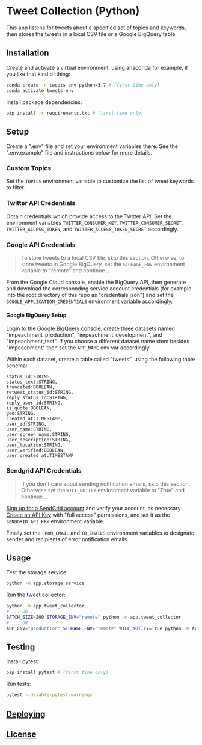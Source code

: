# Tweet Collection (Python)

This app listens for tweets about a specified set of topics and keywords, then stores the tweets in a local CSV file or a Google BigQuery table.

## Installation

Create and activate a virtual environment, using anaconda for example, if you like that kind of thing:

```sh
conda create -n tweets-env python=3.7 # (first time only)
conda activate tweets-env
```

Install package dependencies:

```sh
pip install -r requirements.txt # (first time only)
```

## Setup

Create a ".env" file and set your environment variables there. See the ".env.example" file and instructions below for more details.

### Custom Topics

Set the `TOPICS` environment variable to customize the list of tweet keywords to filter.

### Twitter API Credentials

Obtain credentials which provide access to the Twitter API. Set the environment variables `TWITTER_CONSUMER_KEY`, `TWITTER_CONSUMER_SECRET`, `TWITTER_ACCESS_TOKEN`, and `TWITTER_ACCESS_TOKEN_SECRET` accordingly.

### Google API Credentials

> To store tweets to a local CSV file, skip this section. Otherwise, to store tweets in Google BigQuery, set the `STORAGE_ENV` environment variable to "remote" and continue...

From the Google Cloud console, enable the BigQuery API, then generate and download the corresponding service account credentials (for example into the root directory of this repo as "credentials.json") and set the `GOOGLE_APPLICATION_CREDENTIALS` environment variable accordingly.

#### Google BigQuery Setup

Login to the [Google BigQuery console](https://console.cloud.google.com/bigquery), create three datasets named "impeachment_production", "impeachment_development", and "impeachment_test". If you choose a different dataset name stem besides "impeachment" then set the `APP_NAME` env var accordingly.

Within each dataset, create a table called "tweets", using the following table schema:

    status_id:STRING,
    status_text:STRING,
    truncated:BOOLEAN,
    retweet_status_id:STRING,
    reply_status_id:STRING,
    reply_user_id:STRING,
    is_quote:BOOLEAN,
    geo:STRING,
    created_at:TIMESTAMP,
    user_id:STRING,
    user_name:STRING,
    user_screen_name:STRING,
    user_description:STRING,
    user_location:STRING,
    user_verified:BOOLEAN,
    user_created_at:TIMESTAMP

### Sendgrid API Credentials

> If you don't care about sending notification emails, skip this section. Otherwise set the `WILL_NOTIFY` environment variable to "True" and continue...

[Sign up for a SendGrid account](https://signup.sendgrid.com/) and verify your account, as necessary. [Create an API Key](https://app.sendgrid.com/settings/api_keys) with "full access" permissions, and set it as the `SENDGRID_API_KEY` environment variable.

Finally set the `FROM_EMAIL` and `TO_EMAILS` environment variables to designate sender and recipients of error notification emails.

## Usage

Test the storage service:

```sh
python -m app.storage_service
```

Run the tweet collector:

```sh
python -m app.tweet_collector
# ... OR ...
BATCH_SIZE=200 STORAGE_ENV="remote" python -m app.tweet_collector
# ... OR ...
APP_ENV="production" STORAGE_ENV="remote" WILL_NOTIFY=True python -m app.tweet_collector
```

## Testing

Install pytest:

```sh
pip install pytest # (first time only)
```

Run tests:

```sh
pytest --disable-pytest-warnings
```

## [Deploying](DEPLOYING.md)

## [License](LICENSE.md)
